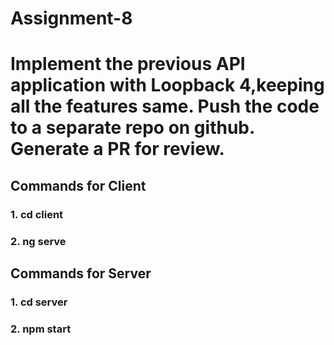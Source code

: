 # Assignment-8

# Implement the previous API application with Loopback 4,keeping all the features same. Push the code to a separate repo on github. Generate a PR for review.

## Commands for Client
### 1. cd client
### 2. ng serve

## Commands for Server
### 1. cd server
### 2. npm start
